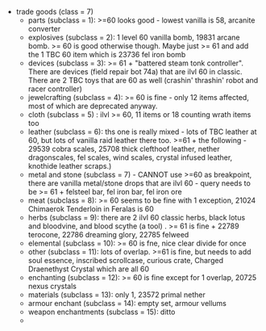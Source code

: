 - trade goods (class = 7)
  - parts (subclass = 1): >=60 looks good - lowest vanilla is 58, arcanite converter
  - explosives (subclass = 2): 1 level 60 vanilla bomb, 19831 arcane bomb. >= 60 is good otherwise though. Maybe just >= 61 and add the 1 TBC 60 item which is 23736 fel iron bomb
  - devices (subclass = 3): >= 61 + "battered steam tonk controller". There are devices (field repair bot 74a) that are ilvl 60 in classic. There are 2 TBC toys that are 60 as well (crashin' thrashin' robot and racer controller)
  - jewelcrafting (subclass = 4): >= 60 is fine - only 12 items affected, most of which are deprecated anyway.
  - cloth (subclass = 5) : ilvl >= 60, 11 items or 18 counting wrath items too
  - leather (subclass = 6): ths one is really mixed - lots of TBC leather at 60, but lots of vanilla raid leather there too. >=61 + the following - 29539 cobra scales, 25708 thick clefthoof leather, nether dragonscales, fel scales, wind scales, crystal infused leather, knothide leather scraps.)
  - metal and stone (subclass = 7) - CANNOT use >=60 as breakpoint, there are vanilla metal/stone drops that are ilvl 60 -  query needs to be >= 61 + felsteel bar, fel iron bar, fel iron ore
  - meat (subclass = 8): >= 60 seems to be fine with 1 exception, 21024 Chimaerok Tenderloin in Feralas is 60
  - herbs (subclass = 9): there are 2 ilvl 60 classic herbs, black lotus and bloodvine, and blood scythe (a tool) . >= 61 is fine + 22789 terocone, 22786 dreaming glory, 22785 felweed
  - elemental (subclass = 10): >= 60 is fne, nice clear divide for once
  - other (subclass = 11): lots of overlap. >=61 is fine, but needs to add soul essence, inscribed scrollcase, curious crate, Charged Draenethyst Crystal which are all 60
  - enchanting (subclass = 12): >= 60 is fine except for 1 overlap, 20725 nexus crystals
  - materials (subclass = 13): only 1, 23572 primal nether
  - armour enchant (subclass = 14): empty set, armour vellums
  - weapon enchantments (subclass = 15): ditto
  -
